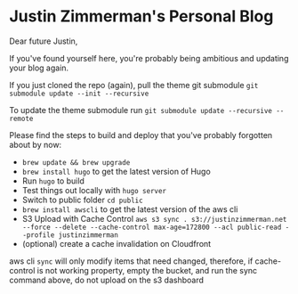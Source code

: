 # Justin Zimmerman's Personal Blog

Dear future Justin,

If you've found yourself here, you're probably being ambitious and updating your blog again.

If you just cloned the repo (again), pull the theme git submodule
`git submodule update --init --recursive`

To update the theme submodule run
`git submodule update --recursive --remote`

Please find the steps to build and deploy that you've probably forgotten about by now:

* `brew update && brew upgrade`
* `brew install hugo` to get the latest version of Hugo
* Run `hugo` to build
* Test things out locally with `hugo server`
* Switch to public folder `cd public`
* `brew install awscli` to get the latest version of the aws cli
* S3 Upload with Cache Control `aws s3 sync . s3://justinzimmerman.net --force --delete --cache-control max-age=172800 --acl public-read --profile justinzimmerman`
* (optional) create a cache invalidation on Cloudfront

aws cli `sync` will only modify items that need changed, therefore, if cache-control is not working property, empty the bucket, and run the sync command above, do not upload on the s3 dashboard
